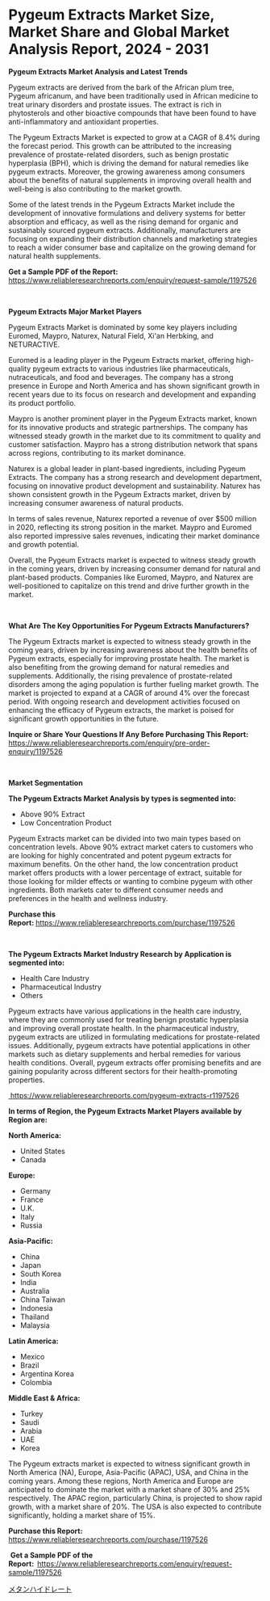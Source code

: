<p><h1>Pygeum Extracts Market Size, Market Share and Global Market Analysis Report, 2024 - 2031</h1></p><p><strong>Pygeum Extracts Market Analysis and Latest Trends</strong></p>
<p><p>Pygeum extracts are derived from the bark of the African plum tree, Pygeum africanum, and have been traditionally used in African medicine to treat urinary disorders and prostate issues. The extract is rich in phytosterols and other bioactive compounds that have been found to have anti-inflammatory and antioxidant properties.</p><p>The Pygeum Extracts Market is expected to grow at a CAGR of 8.4% during the forecast period. This growth can be attributed to the increasing prevalence of prostate-related disorders, such as benign prostatic hyperplasia (BPH), which is driving the demand for natural remedies like pygeum extracts. Moreover, the growing awareness among consumers about the benefits of natural supplements in improving overall health and well-being is also contributing to the market growth.</p><p>Some of the latest trends in the Pygeum Extracts Market include the development of innovative formulations and delivery systems for better absorption and efficacy, as well as the rising demand for organic and sustainably sourced pygeum extracts. Additionally, manufacturers are focusing on expanding their distribution channels and marketing strategies to reach a wider consumer base and capitalize on the growing demand for natural health supplements.</p></p>
<p><strong>Get a Sample PDF of the Report:&nbsp;</strong> <a href="https://www.reliableresearchreports.com/enquiry/request-sample/1197526">https://www.reliableresearchreports.com/enquiry/request-sample/1197526</a></p>
<p>&nbsp;</p>
<p><strong>Pygeum Extracts Major Market Players</strong></p>
<p><p>Pygeum Extracts Market is dominated by some key players including Euromed, Maypro, Naturex, Natural Field, Xi'an Herbking, and NETURACTIVE. </p><p>Euromed is a leading player in the Pygeum Extracts market, offering high-quality pygeum extracts to various industries like pharmaceuticals, nutraceuticals, and food and beverages. The company has a strong presence in Europe and North America and has shown significant growth in recent years due to its focus on research and development and expanding its product portfolio.</p><p>Maypro is another prominent player in the Pygeum Extracts market, known for its innovative products and strategic partnerships. The company has witnessed steady growth in the market due to its commitment to quality and customer satisfaction. Maypro has a strong distribution network that spans across regions, contributing to its market dominance.</p><p>Naturex is a global leader in plant-based ingredients, including Pygeum Extracts. The company has a strong research and development department, focusing on innovative product development and sustainability. Naturex has shown consistent growth in the Pygeum Extracts market, driven by increasing consumer awareness of natural products.</p><p>In terms of sales revenue, Naturex reported a revenue of over $500 million in 2020, reflecting its strong position in the market. Maypro and Euromed also reported impressive sales revenues, indicating their market dominance and growth potential.</p><p>Overall, the Pygeum Extracts market is expected to witness steady growth in the coming years, driven by increasing consumer demand for natural and plant-based products. Companies like Euromed, Maypro, and Naturex are well-positioned to capitalize on this trend and drive further growth in the market.</p></p>
<p>&nbsp;</p>
<p><strong>What Are The Key Opportunities For Pygeum Extracts Manufacturers?</strong></p>
<p><p>The Pygeum Extracts market is expected to witness steady growth in the coming years, driven by increasing awareness about the health benefits of Pygeum extracts, especially for improving prostate health. The market is also benefiting from the growing demand for natural remedies and supplements. Additionally, the rising prevalence of prostate-related disorders among the aging population is further fueling market growth. The market is projected to expand at a CAGR of around 4% over the forecast period. With ongoing research and development activities focused on enhancing the efficacy of Pygeum extracts, the market is poised for significant growth opportunities in the future.</p></p>
<p><strong>Inquire or Share Your Questions If Any Before Purchasing This Report:</strong> <a href="https://www.reliableresearchreports.com/enquiry/pre-order-enquiry/1197526">https://www.reliableresearchreports.com/enquiry/pre-order-enquiry/1197526</a></p>
<p>&nbsp;</p>
<p><strong>Market Segmentation</strong></p>
<p><strong>The Pygeum Extracts Market Analysis by types is segmented into:</strong></p>
<p><ul><li>Above 90% Extract</li><li>Low Concentration Product</li></ul></p>
<p><p>Pygeum Extracts market can be divided into two main types based on concentration levels. Above 90% extract market caters to customers who are looking for highly concentrated and potent pygeum extracts for maximum benefits. On the other hand, the low concentration product market offers products with a lower percentage of extract, suitable for those looking for milder effects or wanting to combine pygeum with other ingredients. Both markets cater to different consumer needs and preferences in the health and wellness industry.</p></p>
<p><strong>Purchase this Report:&nbsp;</strong><a href="https://www.reliableresearchreports.com/purchase/1197526">https://www.reliableresearchreports.com/purchase/1197526</a></p>
<p>&nbsp;</p>
<p><strong>The Pygeum Extracts Market Industry Research by Application is segmented into:</strong></p>
<p><ul><li>Health Care Industry</li><li>Pharmaceutical Industry</li><li>Others</li></ul></p>
<p><p>Pygeum extracts have various applications in the health care industry, where they are commonly used for treating benign prostatic hyperplasia and improving overall prostate health. In the pharmaceutical industry, pygeum extracts are utilized in formulating medications for prostate-related issues. Additionally, pygeum extracts have potential applications in other markets such as dietary supplements and herbal remedies for various health conditions. Overall, pygeum extracts offer promising benefits and are gaining popularity across different sectors for their health-promoting properties.</p></p>
<p><a href="https://www.reliableresearchreports.com/pygeum-extracts-r1197526">&nbsp;https://www.reliableresearchreports.com/pygeum-extracts-r1197526</a></p>
<p><strong>In terms of Region, the Pygeum Extracts Market Players available by Region are:</strong></p>
<p>
    <p> <strong> North America: </strong>
        <ul>
            <li>United States</li>
            <li>Canada</li>
        </ul>
        </p> 
    <p> <strong> Europe: </strong>
        <ul>
            <li>Germany</li>
            <li>France</li>
            <li>U.K.</li>
            <li>Italy</li>
            <li>Russia</li>
        </ul>
        </p> 
    <p> <strong> Asia-Pacific: </strong>
        <ul>
            <li>China</li>
            <li>Japan</li>
            <li>South Korea</li>
            <li>India</li>
            <li>Australia</li>
            <li>China Taiwan</li>
            <li>Indonesia</li>
            <li>Thailand</li>
            <li>Malaysia</li>
        </ul>
        </p> 
    <p> <strong> Latin America: </strong>
        <ul>
            <li>Mexico</li>
            <li>Brazil</li>
            <li>Argentina Korea</li>
            <li>Colombia</li>
        </ul>
        </p> 
    <p> <strong> Middle East & Africa: </strong>
        <ul>
            <li>Turkey</li>
            <li>Saudi</li>
            <li>Arabia</li>
            <li>UAE</li>
            <li>Korea</li>
        </ul>
    </p>
    </p>
<p><p>The Pygeum extracts market is expected to witness significant growth in North America (NA), Europe, Asia-Pacific (APAC), USA, and China in the coming years. Among these regions, North America and Europe are anticipated to dominate the market with a market share of 30% and 25% respectively. The APAC region, particularly China, is projected to show rapid growth, with a market share of 20%. The USA is also expected to contribute significantly, holding a market share of 15%.</p></p>
<p><strong>Purchase this Report: </strong><a href="https://www.reliableresearchreports.com/purchase/1197526">https://www.reliableresearchreports.com/purchase/1197526</a></p>
<p>&nbsp;<strong>Get a Sample PDF of the Report:&nbsp;&nbsp;</strong><a href="https://www.reliableresearchreports.com/enquiry/request-sample/1197526">https://www.reliableresearchreports.com/enquiry/request-sample/1197526</a></p>
<p><strong></strong></p>
<p><p><a href="https://medium.com/@eugenethompson65/%E3%83%A1%E3%82%BF%E3%83%B3%E3%83%8F%E3%82%A4%E3%83%89%E3%83%AC%E3%83%BC%E3%83%88%E5%B8%82%E5%A0%B4%E8%A6%8F%E6%A8%A1-%E5%B8%82%E5%A0%B4%E5%B1%95%E6%9C%9B%E3%81%A8%E5%B8%82%E5%A0%B4%E4%BA%88%E6%B8%AC-2024%E5%B9%B4%E3%81%8B%E3%82%892031%E5%B9%B4-354bf0305bdb">メタンハイドレート</a></p></p>